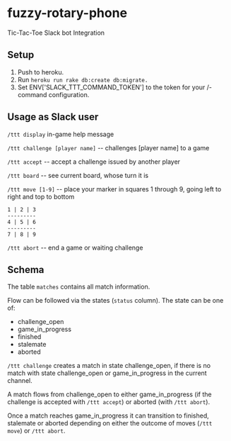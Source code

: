 # fuzzy-rotary-phone
Tic-Tac-Toe Slack bot Integration

## Setup

1. Push to heroku.
1. Run `heroku run rake db:create db:migrate.`
1. Set ENV['SLACK_TTT_COMMAND_TOKEN'] to the token for your /-command
configuration.

## Usage as Slack user
`/ttt display` in-game help message

`/ttt challenge [player name]` -- challenges [player name] to a game

`/ttt accept` -- accept a challenge issued by another player

`/ttt board` -- see current board, whose turn it is

`/ttt move [1-9]` -- place your marker in squares 1 through 9, going
   left to right and top to bottom
   ```
   1 | 2 | 3
   ---------
   4 | 5 | 6
   ---------
   7 | 8 | 9
   ```

`/ttt abort` -- end a game or waiting challenge

## Schema
The table `matches` contains all match information.

Flow can be followed via the states (`status` column).
The state can be one of:
- challenge_open
- game_in_progress
- finished
- stalemate
- aborted

`/ttt challenge` creates a match in state challenge_open, if there is no match
with state challenge_open or game_in_progress in the current channel.

A match flows from challenge_open to either game_in_progress (if the challenge
is accepted with `/ttt accept`) or aborted (with `/ttt abort`).

Once a match reaches game_in_progress it can transition to finished, stalemate
or aborted depending on either the outcome of moves (`/ttt move`) or
`/ttt abort`.
